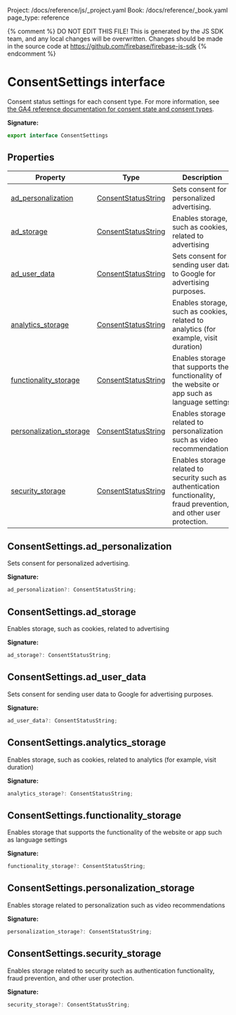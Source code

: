 Project: /docs/reference/js/_project.yaml
Book: /docs/reference/_book.yaml
page_type: reference

{% comment %}
DO NOT EDIT THIS FILE!
This is generated by the JS SDK team, and any local changes will be
overwritten. Changes should be made in the source code at
https://github.com/firebase/firebase-js-sdk
{% endcomment %}

# ConsentSettings interface
Consent status settings for each consent type. For more information, see [the GA4 reference documentation for consent state and consent types](https://developers.google.com/tag-platform/tag-manager/templates/consent-apis)<!-- -->.

<b>Signature:</b>

```typescript
export interface ConsentSettings 
```

## Properties

|  Property | Type | Description |
|  --- | --- | --- |
|  [ad\_personalization](./analytics.consentsettings.md#consentsettingsad_personalization) | [ConsentStatusString](./analytics.md#consentstatusstring) | Sets consent for personalized advertising. |
|  [ad\_storage](./analytics.consentsettings.md#consentsettingsad_storage) | [ConsentStatusString](./analytics.md#consentstatusstring) | Enables storage, such as cookies, related to advertising |
|  [ad\_user\_data](./analytics.consentsettings.md#consentsettingsad_user_data) | [ConsentStatusString](./analytics.md#consentstatusstring) | Sets consent for sending user data to Google for advertising purposes. |
|  [analytics\_storage](./analytics.consentsettings.md#consentsettingsanalytics_storage) | [ConsentStatusString](./analytics.md#consentstatusstring) | Enables storage, such as cookies, related to analytics (for example, visit duration) |
|  [functionality\_storage](./analytics.consentsettings.md#consentsettingsfunctionality_storage) | [ConsentStatusString](./analytics.md#consentstatusstring) | Enables storage that supports the functionality of the website or app such as language settings |
|  [personalization\_storage](./analytics.consentsettings.md#consentsettingspersonalization_storage) | [ConsentStatusString](./analytics.md#consentstatusstring) | Enables storage related to personalization such as video recommendations |
|  [security\_storage](./analytics.consentsettings.md#consentsettingssecurity_storage) | [ConsentStatusString](./analytics.md#consentstatusstring) | Enables storage related to security such as authentication functionality, fraud prevention, and other user protection. |

## ConsentSettings.ad\_personalization

Sets consent for personalized advertising.

<b>Signature:</b>

```typescript
ad_personalization?: ConsentStatusString;
```

## ConsentSettings.ad\_storage

Enables storage, such as cookies, related to advertising

<b>Signature:</b>

```typescript
ad_storage?: ConsentStatusString;
```

## ConsentSettings.ad\_user\_data

Sets consent for sending user data to Google for advertising purposes.

<b>Signature:</b>

```typescript
ad_user_data?: ConsentStatusString;
```

## ConsentSettings.analytics\_storage

Enables storage, such as cookies, related to analytics (for example, visit duration)

<b>Signature:</b>

```typescript
analytics_storage?: ConsentStatusString;
```

## ConsentSettings.functionality\_storage

Enables storage that supports the functionality of the website or app such as language settings

<b>Signature:</b>

```typescript
functionality_storage?: ConsentStatusString;
```

## ConsentSettings.personalization\_storage

Enables storage related to personalization such as video recommendations

<b>Signature:</b>

```typescript
personalization_storage?: ConsentStatusString;
```

## ConsentSettings.security\_storage

Enables storage related to security such as authentication functionality, fraud prevention, and other user protection.

<b>Signature:</b>

```typescript
security_storage?: ConsentStatusString;
```
